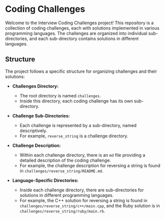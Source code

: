 
# Coding Challenges

Welcome to the Interview Coding Challenges project! This repository is a collection of coding challenges, each with solutions implemented in various programming languages. The challenges are organized into individual sub-directories, and each sub-directory contains solutions in different languages.

## Structure

The project follows a specific structure for organizing challenges and their solutions:

- **Challenges Directory:**
  - The root directory is named `challenges`.
  - Inside this directory, each coding challenge has its own sub-directory.

- **Challenge Sub-Directories:**
  - Each challenge is represented by a sub-directory, named descriptively.
  - For example, `reverse_string` is a challenge directory.

- **Challenge Description:**
  - Within each challenge directory, there is an `md` file providing a detailed description of the coding challenge.
  - For example, the challenge description for reversing a string is found in `challenges/reverse_string/README.md`.

- **Language-Specific Directories:**
  - Inside each challenge directory, there are sub-directories for solutions in different programming languages.
  - For example, the C++ solution for reversing a string is found in `challenges/reverse_string/c++/main.cpp`, and the Ruby solution is in `challenges/reverse_string/ruby/main.rb`.
